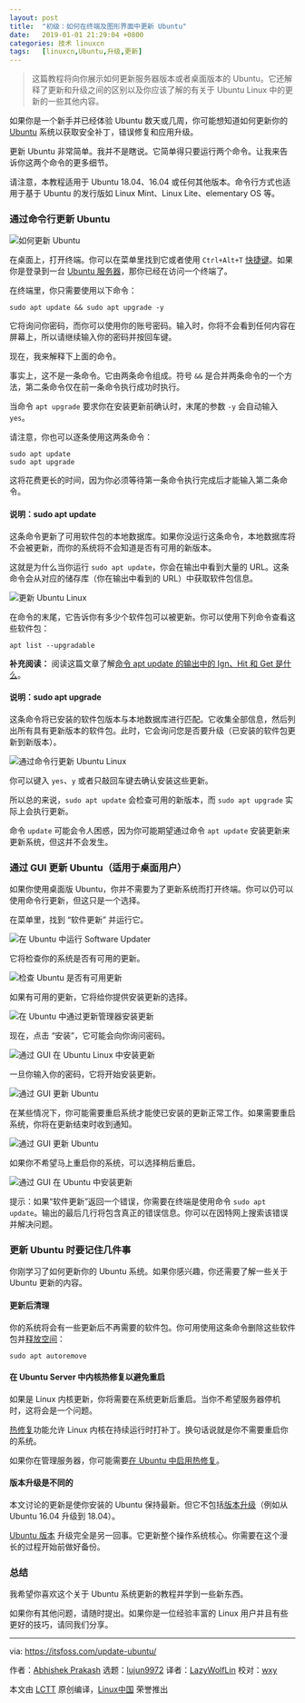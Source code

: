 ```yaml
---
layout: post
title:	"初级：如何在终端及图形界面中更新 Ubuntu"
date:	2019-01-01 21:29:04 +0800 
categories:	技术 linuxcn 
tags:	[linuxcn,Ubuntu,升级,更新]
---
```




> 
> 这篇教程将向你展示如何更新服务器版本或者桌面版本的 Ubuntu。它还解释了更新和升级之间的区别以及你应该了解的有关于 Ubuntu Linux 中的更新的一些其他内容。
> 
> 
> 


如果你是一个新手并已经体验 Ubuntu 数天或几周，你可能想知道如何更新你的 [Ubuntu](https://www.ubuntu.com/) 系统以获取安全补丁，错误修复和应用升级。


更新 Ubuntu 非常简单。我并不是瞎说。它简单得只要运行两个命令。让我来告诉你这两个命令的更多细节。


请注意，本教程适用于 Ubuntu 18.04、16.04 或任何其他版本。命令行方式也适用于基于 Ubuntu 的发行版如 Linux Mint、Linux Lite、elementary OS 等。


### 通过命令行更新 Ubuntu


![如何更新 Ubuntu](/Asserts/Images//attachment/album/201901/01/212906rhz7lwatjcha74a4.png)


在桌面上，打开终端。你可以在菜单里找到它或者使用 `Ctrl+Alt+T` [快捷键](https://itsfoss.com/ubuntu-shortcuts/)。如果你是登录到一台 [Ubuntu 服务器](https://www.ubuntu.com/download/server)，那你已经在访问一个终端了。


在终端里，你只需要使用以下命令：



```
sudo apt update && sudo apt upgrade -y
```

它将询问你密码，而你可以使用你的账号密码。输入时，你将不会看到任何内容在屏幕上，所以请继续输入你的密码并按回车键。


现在，我来解释下上面的命令。


事实上，这不是一条命令。它由两条命令组成。符号 `&&` 是合并两条命令的一个方法，第二条命令仅在前一条命令执行成功时执行。


当命令 `apt upgrade` 要求你在安装更新前确认时，末尾的参数 `-y` 会自动输入 `yes`。


请注意，你也可以逐条使用这两条命令：



```
sudo apt update
sudo apt upgrade
```

这将花费更长的时间，因为你必须等待第一条命令执行完成后才能输入第二条命令。


#### 说明：sudo apt update


这条命令更新了可用软件包的本地数据库。如果你没运行这条命令，本地数据库将不会被更新，而你的系统将不会知道是否有可用的新版本。


这就是为什么当你运行 `sudo apt update`，你会在输出中看到大量的 URL。这条命令会从对应的储存库（你在输出中看到的 URL）中获取软件包信息。


![更新 Ubuntu Linux](/Asserts/Images//attachment/album/201901/01/212909g6gvtguhe3oehv61.jpg)


在命令的末尾，它告诉你有多少个软件包可以被更新。你可以使用下列命令查看这些软件包：



```
apt list --upgradable
```

**补充阅读：** 阅读这篇文章了解[命令 apt update 的输出中的 Ign、Hit 和 Get 是什么](https://itsfoss.com/apt-get-linux-guide/)。


#### 说明：sudo apt upgrade


这条命令将已安装的软件包版本与本地数据库进行匹配。它收集全部信息，然后列出所有具有更新版本的软件包。此时，它会询问您是否要升级（已安装的软件包更新到新版本）。


![通过命令行更新 Ubuntu Linux](/Asserts/Images//attachment/album/201901/01/212911vntw1ri1rmoloieo.jpg)


你可以键入 `yes`、`y` 或者只敲回车键去确认安装这些更新。


所以总的来说，`sudo apt update` 会检查可用的新版本，而 `sudo apt upgrade` 实际上会执行更新。


命令 `update` 可能会令人困惑，因为你可能期望通过命令 `apt update` 安装更新来更新系统，但这并不会发生。


### 通过 GUI 更新 Ubuntu（适用于桌面用户）


如果你使用桌面版 Ubuntu，你并不需要为了更新系统而打开终端。你可以仍可以使用命令行更新，但这只是一个选择。


在菜单里，找到 “软件更新” 并运行它。


![在 Ubuntu 中运行 Software Updater](/Asserts/Images//attachment/album/201901/01/212912wsnuxosqxe7yoqx4.jpg)


它将检查你的系统是否有可用的更新。


![检查 Ubuntu 是否有可用更新](/Asserts/Images//attachment/album/201901/01/212913tn59x0ycxsnxwyyh.jpg)


如果有可用的更新，它将给你提供安装更新的选择。


![在 Ubuntu 中通过更新管理器安装更新](/Asserts/Images//attachment/album/201901/01/212914f4d5w10me3em1t9d.jpg)


现在，点击 “安装”，它可能会向你询问密码。


![通过 GUI 在 Ubuntu Linux 中安装更新](/Asserts/Images//attachment/album/201901/01/212915raja5770fs9j7acj.jpg)


一旦你输入你的密码，它将开始安装更新。


![通过 GUI 更新 Ubuntu](/Asserts/Images//attachment/album/201901/01/212916g38aboo33oouov73.jpg)


在某些情况下，你可能需要重启系统才能使已安装的更新正常工作。如果需要重启系统，你将在更新结束时收到通知。


![通过 GUI 更新 Ubuntu](/Asserts/Images//attachment/album/201901/01/212916g38aboo33oouov73.jpg)


如果你不希望马上重启你的系统，可以选择稍后重启。


![通过 GUI 在 Ubuntu 中安装更新](/Asserts/Images//attachment/album/201901/01/212916j1qkarloaxxfl1te.jpg)


提示：如果“软件更新”返回一个错误，你需要在终端是使用命令 `sudo apt update`。输出的最后几行将包含真正的错误信息。你可以在因特网上搜索该错误并解决问题。


### 更新 Ubuntu 时要记住几件事


你刚学习了如何更新你的 Ubuntu 系统。如果你感兴趣，你还需要了解一些关于 Ubuntu 更新的内容。


#### 更新后清理


你的系统将会有一些更新后不再需要的软件包。你可用使用这条命令删除这些软件包并[释放空间](https://itsfoss.com/free-up-space-ubuntu-linux/)：



```
sudo apt autoremove
```

#### 在 Ubuntu Server 中内核热修复以避免重启


如果是 Linux 内核更新，你将需要在系统更新后重启。当你不希望服务器停机时，这将会是一个问题。


[热修复](https://www.ubuntu.com/livepatch)功能允许 Linux 内核在持续运行时打补丁。换句话说就是你不需要重启你的系统。


如果你在管理服务器，你可能需要[在 Ubuntu 中启用热修复](https://www.cyberciti.biz/faq/howto-live-patch-ubuntu-linux-server-kernel-without-rebooting/)。


#### 版本升级是不同的


本文讨论的更新是使你安装的 Ubuntu 保持最新。但它不包括[版本升级](https://itsfoss.com/upgrade-ubuntu-version/)（例如从 Ubuntu 16.04 升级到 18.04）。


[Ubuntu 版本](https://itsfoss.com/how-to-know-ubuntu-unity-version/) 升级完全是另一回事。它更新整个操作系统核心。你需要在这个漫长的过程开始前做好备份。


### 总结


我希望你喜欢这个关于 Ubuntu 系统更新的教程并学到一些新东西。


如果你有其他问题，请随时提出。如果你是一位经验丰富的 Linux 用户并且有些更好的技巧，请同我们分享。




---


via: <https://itsfoss.com/update-ubuntu/>


作者：[Abhishek Prakash](https://itsfoss.com/author/abhishek/) 选题：[lujun9972](https://github.com/lujun9972) 译者：[LazyWolfLin](https://github.com/LazyWolfLin) 校对：[wxy](https://github.com/wxy)


本文由 [LCTT](https://github.com/LCTT/TranslateProject) 原创编译，[Linux中国](https://linux.cn/) 荣誉推出
